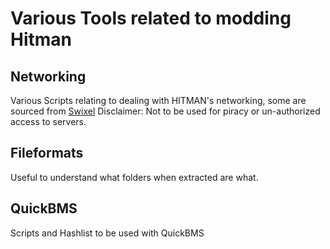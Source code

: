 # Various Tools related to modding Hitman

## Networking
Various Scripts relating to dealing with HITMAN's networking, some are sourced from [Swixel](github.com/awstanley)
Disclaimer: Not to be used for piracy or un-authorized access to servers.

## Fileformats
Useful to understand what folders when extracted are what.

## QuickBMS
Scripts and Hashlist to be used with QuickBMS
